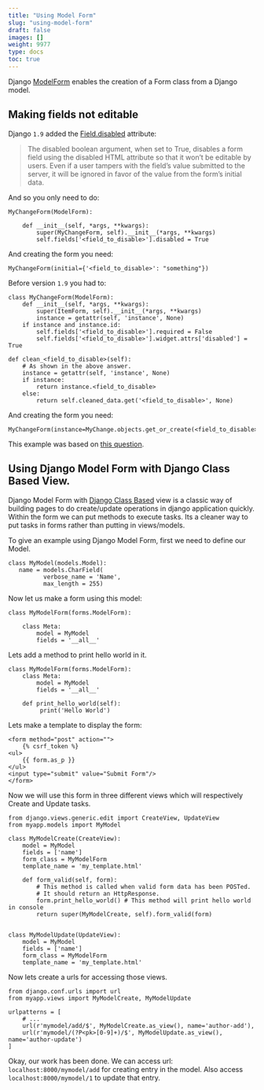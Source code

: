 ```yaml
---
title: "Using Model Form"
slug: "using-model-form"
draft: false
images: []
weight: 9977
type: docs
toc: true
---
```


Django [ModelForm][1] enables the creation of a Form class from a Django model.



  [1]: https://docs.djangoproject.com/en/1.10/topics/forms/modelforms/#modelform

## Making fields not editable
Django ``1.9`` added the [Field.disabled][1] attribute:

> The disabled boolean argument, when set to True, disables a form field
> using the disabled HTML attribute so that it won’t be editable by
> users. Even if a user tampers with the field’s value submitted to the
> server, it will be ignored in favor of the value from the form’s
> initial data.

And so you only need to do: 

    MyChangeForm(ModelForm): 

        def __init__(self, *args, **kwargs): 
            super(MyChangeForm, self).__init__(*args, **kwargs)                       
            self.fields['<field_to_disable>'].disabled = True

And creating the form you need:

    MyChangeForm(initial={'<field_to_disable>': "something"})

Before version ``1.9`` you had to:

    class MyChangeForm(ModelForm):
        def __init__(self, *args, **kwargs):
            super(ItemForm, self).__init__(*args, **kwargs)
            instance = getattr(self, 'instance', None)
        if instance and instance.id:
            self.fields['<field_to_disable>'].required = False
            self.fields['<field_to_disable>'].widget.attrs['disabled'] = True

    def clean_<field_to_disable>(self):
        # As shown in the above answer.
        instance = getattr(self, 'instance', None)
        if instance:
            return instance.<field_to_disable>
        else:
            return self.cleaned_data.get('<field_to_disable>', None)

And creating the form you need:
    
    MyChangeForm(instance=MyChange.objects.get_or_create(<field_to_disable>="something"))
    

This example was based on [this question][2].


  [1]: https://docs.djangoproject.com/en/1.9/ref/forms/fields/#disabled
  [2]: http://stackoverflow.com/questions/324477/in-a-django-form-how-do-i-make-a-field-readonly-or-disabled-so-that-it-cannot

## Using Django Model Form with Django Class Based View.
Django Model Form with [Django Class Based][1] view is a classic way of building pages to do create/update operations in django application quickly. Within the form we can put methods to execute tasks. Its a cleaner way to put tasks in forms rather than putting in views/models.


To give an example using Django Model Form, first we need to define our Model.

    class MyModel(models.Model):
       name = models.CharField(
              verbose_name = 'Name',
              max_length = 255)

Now let us make a form using this model:

    class MyModelForm(forms.ModelForm):
    
        class Meta:
            model = MyModel
            fields = '__all__'

Lets add a method to print hello world in it.

    class MyModelForm(forms.ModelForm):
        class Meta:
            model = MyModel
            fields = '__all__'
        
        def print_hello_world(self):
             print('Hello World')

Lets make a template to display the form:

    <form method="post" action="">
        {% csrf_token %}
    <ul>
        {{ form.as_p }}
    </ul>
    <input type="submit" value="Submit Form"/>
    </form>

Now we will use this form in three different views which will respectively Create and Update tasks.

    from django.views.generic.edit import CreateView, UpdateView
    from myapp.models import MyModel
    
    class MyModelCreate(CreateView):
        model = MyModel
        fields = ['name']
        form_class = MyModelForm
        template_name = 'my_template.html'

        def form_valid(self, form):
            # This method is called when valid form data has been POSTed.
            # It should return an HttpResponse.
            form.print_hello_world() # This method will print hello world in console
            return super(MyModelCreate, self).form_valid(form)
        
    
    class MyModelUpdate(UpdateView):
        model = MyModel
        fields = ['name']
        form_class = MyModelForm
        template_name = 'my_template.html'

Now lets create a urls for accessing those views.

    from django.conf.urls import url
    from myapp.views import MyModelCreate, MyModelUpdate
    
    urlpatterns = [
        # ...
        url(r'mymodel/add/$', MyModelCreate.as_view(), name='author-add'),
        url(r'mymodel/(?P<pk>[0-9]+)/$', MyModelUpdate.as_view(), name='author-update')
    ]

Okay, our work has been done. We can access url: `localhost:8000/mymodel/add` for creating entry in the model. Also access `localhost:8000/mymodel/1` to update that entry.



  [1]: https://docs.djangoproject.com/en/1.10/topics/class-based-views/


